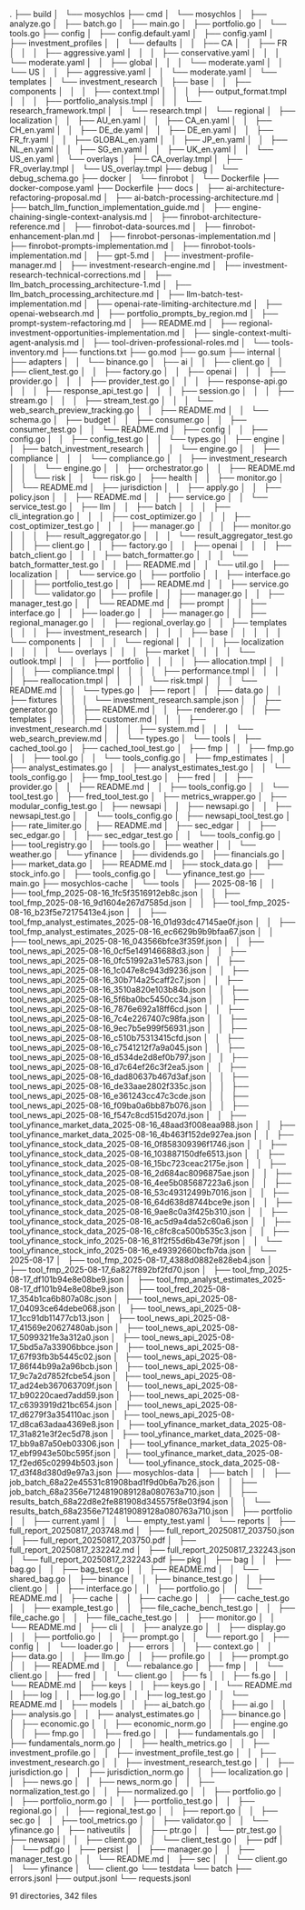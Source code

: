 .
├── build
│   └── mosychlos
├── cmd
│   └── mosychlos
│       ├── analyze.go
│       ├── batch.go
│       ├── main.go
│       ├── portfolio.go
│       └── tools.go
├── config
│   ├── config.default.yaml
│   ├── config.yaml
│   ├── investment_profiles
│   │   └── defaults
│   │       ├── CA
│   │       ├── FR
│   │       │   ├── aggressive.yaml
│   │       │   ├── conservative.yaml
│   │       │   └── moderate.yaml
│   │       ├── global
│   │       │   └── moderate.yaml
│   │       └── US
│   │           ├── aggressive.yaml
│   │           └── moderate.yaml
│   └── templates
│       └── investment_research
│           ├── base
│           │   ├── components
│           │   │   ├── context.tmpl
│           │   │   ├── output_format.tmpl
│           │   │   ├── portfolio_analysis.tmpl
│           │   │   └── research_framework.tmpl
│           │   └── research.tmpl
│           └── regional
│               ├── localization
│               │   ├── AU_en.yaml
│               │   ├── CA_en.yaml
│               │   ├── CH_en.yaml
│               │   ├── DE_de.yaml
│               │   ├── DE_en.yaml
│               │   ├── FR_fr.yaml
│               │   ├── GLOBAL_en.yaml
│               │   ├── JP_en.yaml
│               │   ├── NL_en.yaml
│               │   ├── SG_en.yaml
│               │   ├── UK_en.yaml
│               │   └── US_en.yaml
│               └── overlays
│                   ├── CA_overlay.tmpl
│                   ├── FR_overlay.tmpl
│                   └── US_overlay.tmpl
├── debug
│   └── debug_schema.go
├── docker
│   └── finrobot
│       └── Dockerfile
├── docker-compose.yaml
├── Dockerfile
├── docs
│   ├── ai-architecture-refactoring-proposal.md
│   ├── ai-batch-processing-architecture.md
│   ├── batch_llm_function_implementation_guide.md
│   ├── engine-chaining-single-context-analysis.md
│   ├── finrobot-architecture-reference.md
│   ├── finrobot-data-sources.md
│   ├── finrobot-enhancement-plan.md
│   ├── finrobot-personas-implementation.md
│   ├── finrobot-prompts-implementation.md
│   ├── finrobot-tools-implementation.md
│   ├── gpt-5.md
│   ├── investment-profile-manager.md
│   ├── investment-research-engine.md
│   ├── investment-research-technical-corrections.md
│   ├── llm_batch_processing_architecture-1.md
│   ├── llm_batch_processing_architecture.md
│   ├── llm-batch-test-implementation.md
│   ├── openai-rate-limiting-architecture.md
│   ├── openai-websearch.md
│   ├── portfolio_prompts_by_region.md
│   ├── prompt-system-refactoring.md
│   ├── README.md
│   ├── regional-investment-opportunities-implementation.md
│   ├── single-context-multi-agent-analysis.md
│   ├── tool-driven-professional-roles.md
│   └── tools-inventory.md
├── functions.txt
├── go.mod
├── go.sum
├── internal
│   ├── adapters
│   │   └── binance.go
│   ├── ai
│   │   ├── client.go
│   │   ├── client_test.go
│   │   ├── factory.go
│   │   ├── openai
│   │   │   ├── provider.go
│   │   │   ├── provider_test.go
│   │   │   ├── response-api.go
│   │   │   ├── response_api_test.go
│   │   │   ├── session.go
│   │   │   ├── stream.go
│   │   │   ├── stream_test.go
│   │   │   └── web_search_preview_tracking.go
│   │   ├── README.md
│   │   └── schema.go
│   ├── budget
│   │   ├── consumer.go
│   │   ├── consumer_test.go
│   │   └── README.md
│   ├── config
│   │   ├── config.go
│   │   ├── config_test.go
│   │   └── types.go
│   ├── engine
│   │   ├── batch_investment_research
│   │   │   └── engine.go
│   │   ├── compliance
│   │   │   └── compliance.go
│   │   ├── investment_research
│   │   │   └── engine.go
│   │   ├── orchestrator.go
│   │   ├── README.md
│   │   └── risk
│   │       └── risk.go
│   ├── health
│   │   ├── monitor.go
│   │   └── README.md
│   ├── jurisdiction
│   │   ├── apply.go
│   │   ├── policy.json
│   │   ├── README.md
│   │   ├── service.go
│   │   └── service_test.go
│   ├── llm
│   │   ├── batch
│   │   │   ├── cli_integration.go
│   │   │   ├── cost_optimizer.go
│   │   │   ├── cost_optimizer_test.go
│   │   │   ├── manager.go
│   │   │   ├── monitor.go
│   │   │   ├── result_aggregator.go
│   │   │   └── result_aggregator_test.go
│   │   ├── client.go
│   │   ├── factory.go
│   │   ├── openai
│   │   │   ├── batch_client.go
│   │   │   ├── batch_formatter.go
│   │   │   └── batch_formatter_test.go
│   │   ├── README.md
│   │   └── util.go
│   ├── localization
│   │   └── service.go
│   ├── portfolio
│   │   ├── interface.go
│   │   ├── portfolio_test.go
│   │   ├── README.md
│   │   ├── service.go
│   │   └── validator.go
│   ├── profile
│   │   ├── manager.go
│   │   ├── manager_test.go
│   │   └── README.md
│   ├── prompt
│   │   ├── interface.go
│   │   ├── loader.go
│   │   ├── manager.go
│   │   ├── regional_manager.go
│   │   ├── regional_overlay.go
│   │   ├── templates
│   │   │   ├── investment_research
│   │   │   │   ├── base
│   │   │   │   │   └── components
│   │   │   │   └── regional
│   │   │   │       ├── localization
│   │   │   │       └── overlays
│   │   │   ├── market
│   │   │   │   └── outlook.tmpl
│   │   │   ├── portfolio
│   │   │   │   ├── allocation.tmpl
│   │   │   │   ├── compliance.tmpl
│   │   │   │   ├── performance.tmpl
│   │   │   │   ├── reallocation.tmpl
│   │   │   │   └── risk.tmpl
│   │   │   └── README.md
│   │   └── types.go
│   ├── report
│   │   ├── data.go
│   │   ├── fixtures
│   │   │   └── investment_research.sample.json
│   │   ├── generator.go
│   │   ├── README.md
│   │   ├── renderer.go
│   │   ├── templates
│   │   │   ├── customer.md
│   │   │   ├── investment_research.md
│   │   │   ├── system.md
│   │   │   └── web_search_preview.md
│   │   └── types.go
│   └── tools
│       ├── cached_tool.go
│       ├── cached_tool_test.go
│       ├── fmp
│       │   ├── fmp.go
│       │   ├── tool.go
│       │   └── tools_config.go
│       ├── fmp_estimates
│       │   ├── analyst_estimates.go
│       │   ├── analyst_estimates_test.go
│       │   └── tools_config.go
│       ├── fmp_tool_test.go
│       ├── fred
│       │   ├── provider.go
│       │   ├── README.md
│       │   ├── tools_config.go
│       │   └── tool_test.go
│       ├── fred_tool_test.go
│       ├── metrics_wrapper.go
│       ├── modular_config_test.go
│       ├── newsapi
│       │   ├── newsapi.go
│       │   ├── newsapi_test.go
│       │   └── tools_config.go
│       ├── newsapi_tool_test.go
│       ├── rate_limiter.go
│       ├── README.md
│       ├── sec_edgar
│       │   ├── sec_edgar.go
│       │   ├── sec_edgar_test.go
│       │   └── tools_config.go
│       ├── tool_registry.go
│       ├── tools.go
│       ├── weather
│       │   └── weather.go
│       └── yfinance
│           ├── dividends.go
│           ├── financials.go
│           ├── market_data.go
│           ├── README.md
│           ├── stock_data.go
│           ├── stock_info.go
│           ├── tools_config.go
│           └── yfinance_test.go
├── main.go
├── mosychlos-cache
│   └── tools
│       ├── 2025-08-16
│       │   ├── tool_fmp_2025-08-16_1fc5f3516912eb8c.json
│       │   ├── tool_fmp_2025-08-16_9d1604e267d7585d.json
│       │   ├── tool_fmp_2025-08-16_b23f5e72175413e4.json
│       │   ├── tool_fmp_analyst_estimates_2025-08-16_01d93dc47145ae0f.json
│       │   ├── tool_fmp_analyst_estimates_2025-08-16_ec6629b9b9bfaa67.json
│       │   ├── tool_news_api_2025-08-16_043566bfce3f359f.json
│       │   ├── tool_news_api_2025-08-16_0cf5e149146688d3.json
│       │   ├── tool_news_api_2025-08-16_0fc51992a31e5783.json
│       │   ├── tool_news_api_2025-08-16_1c047e8c943d9236.json
│       │   ├── tool_news_api_2025-08-16_30b714a25caff2c7.json
│       │   ├── tool_news_api_2025-08-16_3510a820e103b84b.json
│       │   ├── tool_news_api_2025-08-16_5f6ba0bc5450cc34.json
│       │   ├── tool_news_api_2025-08-16_7876e692a18ff6cd.json
│       │   ├── tool_news_api_2025-08-16_7c4e2267407c98fa.json
│       │   ├── tool_news_api_2025-08-16_9ec7b5e999f56931.json
│       │   ├── tool_news_api_2025-08-16_c510b75313415cfd.json
│       │   ├── tool_news_api_2025-08-16_c7541212f7a9a045.json
│       │   ├── tool_news_api_2025-08-16_d534de2d8ef0b797.json
│       │   ├── tool_news_api_2025-08-16_d7c64ef26c3f2ea5.json
│       │   ├── tool_news_api_2025-08-16_dad80637b467d3af.json
│       │   ├── tool_news_api_2025-08-16_de33aae2802f335c.json
│       │   ├── tool_news_api_2025-08-16_e361243cc47c3cde.json
│       │   ├── tool_news_api_2025-08-16_f09ba0a6bb87b076.json
│       │   ├── tool_news_api_2025-08-16_f547c8cd515d207d.json
│       │   ├── tool_yfinance_market_data_2025-08-16_48aad3f008eaa988.json
│       │   ├── tool_yfinance_market_data_2025-08-16_4b463f152de927ea.json
│       │   ├── tool_yfinance_stock_data_2025-08-16_0f858309396f1746.json
│       │   ├── tool_yfinance_stock_data_2025-08-16_103887150dfe6513.json
│       │   ├── tool_yfinance_stock_data_2025-08-16_15bc723ceac2175e.json
│       │   ├── tool_yfinance_stock_data_2025-08-16_2d684ac8096875ae.json
│       │   ├── tool_yfinance_stock_data_2025-08-16_4ee5b085687223a6.json
│       │   ├── tool_yfinance_stock_data_2025-08-16_53c49312499b7016.json
│       │   ├── tool_yfinance_stock_data_2025-08-16_64d638d8744bce9e.json
│       │   ├── tool_yfinance_stock_data_2025-08-16_9ae8c0a3f425b310.json
│       │   ├── tool_yfinance_stock_data_2025-08-16_ac5d9a4da52c60a6.json
│       │   ├── tool_yfinance_stock_data_2025-08-16_c8fc8ca500b535c3.json
│       │   ├── tool_yfinance_stock_info_2025-08-16_81f2f55d6b43e79f.json
│       │   └── tool_yfinance_stock_info_2025-08-16_e49392660bcfb7da.json
│       └── 2025-08-17
│           ├── tool_fmp_2025-08-17_4388d0882e828eb4.json
│           ├── tool_fmp_2025-08-17_6a827f892bf2fd70.json
│           ├── tool_fmp_2025-08-17_df101b94e8e08be9.json
│           ├── tool_fmp_analyst_estimates_2025-08-17_df101b94e8e08be9.json
│           ├── tool_fred_2025-08-17_354b1ca6b807a08c.json
│           ├── tool_news_api_2025-08-17_04093ce64debe068.json
│           ├── tool_news_api_2025-08-17_1cc91db11477cb13.json
│           ├── tool_news_api_2025-08-17_41569e20627480ab.json
│           ├── tool_news_api_2025-08-17_5099321fe3a312a0.json
│           ├── tool_news_api_2025-08-17_5bd5a7a33906bbce.json
│           ├── tool_news_api_2025-08-17_67f93fb3b5445c02.json
│           ├── tool_news_api_2025-08-17_86f44b99a2a96bcb.json
│           ├── tool_news_api_2025-08-17_9c7a2d7852fcbe54.json
│           ├── tool_news_api_2025-08-17_ad24eb367063709f.json
│           ├── tool_news_api_2025-08-17_b90220caed7add59.json
│           ├── tool_news_api_2025-08-17_c6393919d21bc654.json
│           ├── tool_news_api_2025-08-17_d6279f3a354110ac.json
│           ├── tool_news_api_2025-08-17_d8ca63adaa4369e8.json
│           ├── tool_yfinance_market_data_2025-08-17_31a821e3f2ec5d78.json
│           ├── tool_yfinance_market_data_2025-08-17_bb9a87a50eb03306.json
│           ├── tool_yfinance_market_data_2025-08-17_ebf9943e50bc595f.json
│           ├── tool_yfinance_market_data_2025-08-17_f2ed65c02994b503.json
│           └── tool_yfinance_stock_data_2025-08-17_d3f48d380d9e97a3.json
├── mosychlos-data
│   ├── batch
│   │   ├── job_batch_68a22e45531c81908bad1f9d0b6a7b26.json
│   │   ├── job_batch_68a2356e7124819089128a080763a710.json
│   │   ├── results_batch_68a22d8e2fe881908d345575f8e03f94.json
│   │   └── results_batch_68a2356e7124819089128a080763a710.json
│   ├── portfolio
│   │   ├── current.yaml
│   │   └── empty_test.yaml
│   └── reports
│       ├── full_report_20250817_203748.md
│       ├── full_report_20250817_203750.json
│       ├── full_report_20250817_203750.pdf
│       ├── full_report_20250817_232242.md
│       ├── full_report_20250817_232243.json
│       └── full_report_20250817_232243.pdf
├── pkg
│   ├── bag
│   │   ├── bag.go
│   │   ├── bag_test.go
│   │   ├── README.md
│   │   └── shared_bag.go
│   ├── binance
│   │   ├── binance_test.go
│   │   ├── client.go
│   │   ├── interface.go
│   │   ├── portfolio.go
│   │   └── README.md
│   ├── cache
│   │   ├── cache.go
│   │   ├── cache_test.go
│   │   ├── example_test.go
│   │   ├── file_cache_bench_test.go
│   │   ├── file_cache.go
│   │   ├── file_cache_test.go
│   │   ├── monitor.go
│   │   └── README.md
│   ├── cli
│   │   ├── analyze.go
│   │   ├── display.go
│   │   ├── portfolio.go
│   │   ├── prompt.go
│   │   └── report.go
│   ├── config
│   │   └── loader.go
│   ├── errors
│   │   ├── context.go
│   │   ├── data.go
│   │   ├── llm.go
│   │   ├── profile.go
│   │   ├── prompt.go
│   │   ├── README.md
│   │   └── rebalance.go
│   ├── fmp
│   │   └── client.go
│   ├── fred
│   │   └── client.go
│   ├── fs
│   │   ├── fs.go
│   │   └── README.md
│   ├── keys
│   │   ├── keys.go
│   │   └── README.md
│   ├── log
│   │   ├── log.go
│   │   ├── log_test.go
│   │   └── README.md
│   ├── models
│   │   ├── ai_batch.go
│   │   ├── ai.go
│   │   ├── analysis.go
│   │   ├── analyst_estimates.go
│   │   ├── binance.go
│   │   ├── economic.go
│   │   ├── economic_norm.go
│   │   ├── engine.go
│   │   ├── fmp.go
│   │   ├── fred.go
│   │   ├── fundamentals.go
│   │   ├── fundamentals_norm.go
│   │   ├── health_metrics.go
│   │   ├── investment_profile.go
│   │   ├── investment_profile_test.go
│   │   ├── investment_research.go
│   │   ├── investment_research_test.go
│   │   ├── jurisdiction.go
│   │   ├── jurisdiction_norm.go
│   │   ├── localization.go
│   │   ├── news.go
│   │   ├── news_norm.go
│   │   ├── normalization_test.go
│   │   ├── normalized.go
│   │   ├── portfolio.go
│   │   ├── portfolio_norm.go
│   │   ├── portfolio_test.go
│   │   ├── regional.go
│   │   ├── regional_test.go
│   │   ├── report.go
│   │   ├── sec.go
│   │   ├── tool_metrics.go
│   │   ├── validator.go
│   │   └── yfinance.go
│   ├── nativeutils
│   │   ├── ptr.go
│   │   └── ptr_test.go
│   ├── newsapi
│   │   ├── client.go
│   │   └── client_test.go
│   ├── pdf
│   │   └── pdf.go
│   ├── persist
│   │   ├── manager.go
│   │   ├── manager_test.go
│   │   └── README.md
│   ├── sec
│   │   └── client.go
│   └── yfinance
│       └── client.go
└── testdata
    └── batch
        ├── errors.jsonl
        ├── output.jsonl
        └── requests.jsonl

91 directories, 342 files
